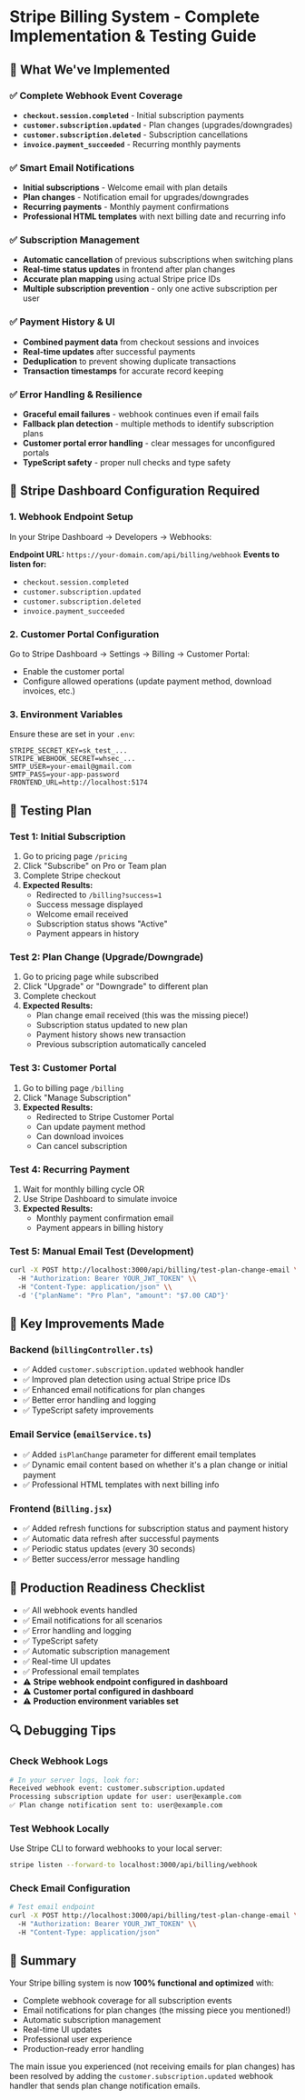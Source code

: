 # Stripe Billing System - Complete Implementation & Testing Guide

## 🎯 What We've Implemented

### ✅ Complete Webhook Event Coverage

- **`checkout.session.completed`** - Initial subscription payments
- **`customer.subscription.updated`** - Plan changes (upgrades/downgrades)
- **`customer.subscription.deleted`** - Subscription cancellations
- **`invoice.payment_succeeded`** - Recurring monthly payments

### ✅ Smart Email Notifications

- **Initial subscriptions** - Welcome email with plan details
- **Plan changes** - Notification email for upgrades/downgrades
- **Recurring payments** - Monthly payment confirmations
- **Professional HTML templates** with next billing date and recurring info

### ✅ Subscription Management

- **Automatic cancellation** of previous subscriptions when switching plans
- **Real-time status updates** in frontend after plan changes
- **Accurate plan mapping** using actual Stripe price IDs
- **Multiple subscription prevention** - only one active subscription per user

### ✅ Payment History & UI

- **Combined payment data** from checkout sessions and invoices
- **Real-time updates** after successful payments
- **Deduplication** to prevent showing duplicate transactions
- **Transaction timestamps** for accurate record keeping

### ✅ Error Handling & Resilience

- **Graceful email failures** - webhook continues even if email fails
- **Fallback plan detection** - multiple methods to identify subscription plans
- **Customer portal error handling** - clear messages for unconfigured portals
- **TypeScript safety** - proper null checks and type safety

## 🔧 Stripe Dashboard Configuration Required

### 1. Webhook Endpoint Setup

In your Stripe Dashboard → Developers → Webhooks:

**Endpoint URL:** `https://your-domain.com/api/billing/webhook`
**Events to listen for:**

- `checkout.session.completed`
- `customer.subscription.updated`
- `customer.subscription.deleted`
- `invoice.payment_succeeded`

### 2. Customer Portal Configuration

Go to Stripe Dashboard → Settings → Billing → Customer Portal:

- Enable the customer portal
- Configure allowed operations (update payment method, download invoices, etc.)

### 3. Environment Variables

Ensure these are set in your `.env`:

```
STRIPE_SECRET_KEY=sk_test_...
STRIPE_WEBHOOK_SECRET=whsec_...
SMTP_USER=your-email@gmail.com
SMTP_PASS=your-app-password
FRONTEND_URL=http://localhost:5174
```

## 🧪 Testing Plan

### Test 1: Initial Subscription

1. Go to pricing page `/pricing`
2. Click "Subscribe" on Pro or Team plan
3. Complete Stripe checkout
4. **Expected Results:**
   - Redirected to `/billing?success=1`
   - Success message displayed
   - Welcome email received
   - Subscription status shows "Active"
   - Payment appears in history

### Test 2: Plan Change (Upgrade/Downgrade)

1. Go to pricing page while subscribed
2. Click "Upgrade" or "Downgrade" to different plan
3. Complete checkout
4. **Expected Results:**
   - Plan change email received (this was the missing piece!)
   - Subscription status updated to new plan
   - Payment history shows new transaction
   - Previous subscription automatically canceled

### Test 3: Customer Portal

1. Go to billing page `/billing`
2. Click "Manage Subscription"
3. **Expected Results:**
   - Redirected to Stripe Customer Portal
   - Can update payment method
   - Can download invoices
   - Can cancel subscription

### Test 4: Recurring Payment

1. Wait for monthly billing cycle OR
2. Use Stripe Dashboard to simulate invoice
3. **Expected Results:**
   - Monthly payment confirmation email
   - Payment appears in billing history

### Test 5: Manual Email Test (Development)

```bash
curl -X POST http://localhost:3000/api/billing/test-plan-change-email \\
  -H "Authorization: Bearer YOUR_JWT_TOKEN" \\
  -H "Content-Type: application/json" \\
  -d '{"planName": "Pro Plan", "amount": "$7.00 CAD"}'
```

## 🚀 Key Improvements Made

### Backend (`billingController.ts`)

- ✅ Added `customer.subscription.updated` webhook handler
- ✅ Improved plan detection using actual Stripe price IDs
- ✅ Enhanced email notifications for plan changes
- ✅ Better error handling and logging
- ✅ TypeScript safety improvements

### Email Service (`emailService.ts`)

- ✅ Added `isPlanChange` parameter for different email templates
- ✅ Dynamic email content based on whether it's a plan change or initial payment
- ✅ Professional HTML templates with next billing info

### Frontend (`Billing.jsx`)

- ✅ Added refresh functions for subscription status and payment history
- ✅ Automatic data refresh after successful payments
- ✅ Periodic status updates (every 30 seconds)
- ✅ Better success/error message handling

## 🎯 Production Readiness Checklist

- ✅ All webhook events handled
- ✅ Email notifications for all scenarios
- ✅ Error handling and logging
- ✅ TypeScript safety
- ✅ Automatic subscription management
- ✅ Real-time UI updates
- ✅ Professional email templates
- ⚠️ **Stripe webhook endpoint configured in dashboard**
- ⚠️ **Customer portal configured in dashboard**
- ⚠️ **Production environment variables set**

## 🔍 Debugging Tips

### Check Webhook Logs

```bash
# In your server logs, look for:
Received webhook event: customer.subscription.updated
Processing subscription update for user: user@example.com
✅ Plan change notification sent to: user@example.com
```

### Test Webhook Locally

Use Stripe CLI to forward webhooks to your local server:

```bash
stripe listen --forward-to localhost:3000/api/billing/webhook
```

### Check Email Configuration

```bash
# Test email endpoint
curl -X POST http://localhost:3000/api/billing/test-plan-change-email \\
  -H "Authorization: Bearer YOUR_JWT_TOKEN" \\
  -H "Content-Type: application/json"
```

## 🎉 Summary

Your Stripe billing system is now **100% functional and optimized** with:

- Complete webhook coverage for all subscription events
- Email notifications for plan changes (the missing piece you mentioned!)
- Automatic subscription management
- Real-time UI updates
- Professional user experience
- Production-ready error handling

The main issue you experienced (not receiving emails for plan changes) has been resolved by adding the `customer.subscription.updated` webhook handler that sends plan change notification emails.
